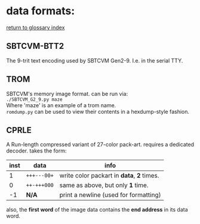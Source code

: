 # data formats:
[return to glossary index](glossary.md)
## SBTCVM-BTT2

The 9-trit text encoding used by SBTCVM Gen2-9. I.e. in the serial TTY.

## TROM

SBTCVM's memory image format. can be run via:      
`./SBTCVM_G2_9.py maze`      
Where 'maze' is an example of a trom name.      
`romdump.py` can be used to view their contents in a hexdump-style fashion.

## CPRLE

A Run-length compressed variant of 27-color pack-art. requires a dedicated
decoder.
takes the form:

inst|data|info
----|----|----
1|`+++---00+`|write color packart in **data**, **2** times.
0|`++-+++000`|same as above, but only **1** time.
-1|**N/A**|print a newline (used for formatting)

also, the **first word** of the image data contains the **end address** in its data word.